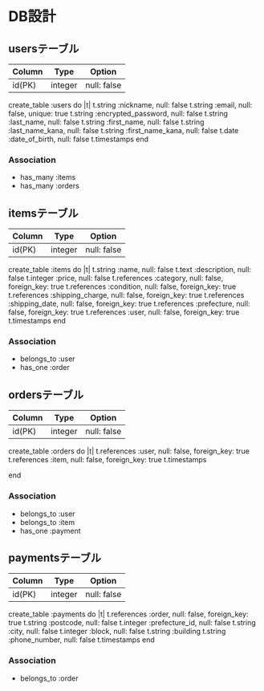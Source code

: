 # DB設計
## usersテーブル
| Column | Type | Option |
|-|-|-|
| id(PK) | integer | null: false |

create_table :users do |t|
  t.string :nickname, null: false
  t.string :email, null: false, unique: true
  t.string :encrypted_password, null: false
  t.string :last_name, null: false
  t.string :first_name, null: false
  t.string :last_name_kana, null: false
  t.string :first_name_kana, null: false
  t.date :date_of_birth, null: false
  t.timestamps
end


### Association
- has_many :items
- has_many :orders

## itemsテーブル
| Column | Type | Option |
|-|-|-|
| id(PK) | integer | null: false |

create_table :items do |t|
  t.string :name, null: false
  t.text :description, null: false
  t.integer :price, null: false
  t.references :category, null: false, foreign_key: true
  t.references :condition, null: false, foreign_key: true
  t.references :shipping_charge, null: false, foreign_key: true
  t.references :shipping_date, null: false, foreign_key: true
  t.references :prefecture, null: false, foreign_key: true
  t.references :user, null: false, foreign_key: true
  t.timestamps
end

### Association
- belongs_to :user
- has_one :order

## ordersテーブル
| Column | Type | Option |
|-|-|-|
| id(PK) | integer | null: false |

create_table :orders do |t|
  t.references :user, null: false, foreign_key: true
  t.references :item, null: false, foreign_key: true
  t.timestamps

end
### Association
- belongs_to :user
- belongs_to :item
- has_one :payment


## paymentsテーブル
| Column | Type | Option |
|-|-|-|
| id(PK) | integer | null: false |

create_table :payments do |t|
  t.references :order, null: false, foreign_key: true
  t.string :postcode, null: false
  t.integer :prefecture_id, null: false
  t.string :city, null: false
  t.integer :block, null: false
  t.string :building
  t.string :phone_number, null: false
  t.timestamps
end

### Association
- belongs_to :order